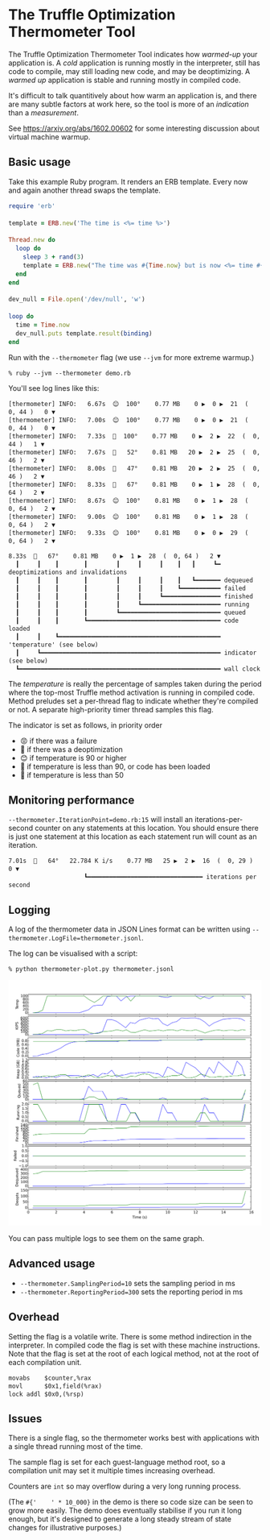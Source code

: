 # The Truffle Optimization Thermometer Tool

The Truffle Optimization Thermometer Tool indicates how *warmed-up* your
application is. A *cold* application is running mostly in the interpreter, still
has code to compile, may still loading new code, and may be deoptimizing. A
*warmed up* application is stable and running mostly in compiled code.

It's difficult to talk quantitively about how warm an application is, and there
are many subtle factors at work here, so the tool is more of an *indication* than
a *measurement*.

See https://arxiv.org/abs/1602.00602 for some interesting discussion about
virtual machine warmup.

## Basic usage

Take this example Ruby program. It renders an ERB template. Every now and again
another thread swaps the template.

```ruby
require 'erb'

template = ERB.new('The time is <%= time %>')

Thread.new do
  loop do
    sleep 3 + rand(3)
    template = ERB.new("The time was #{Time.now} but is now <%= time #{'    ' * 10_000} %>")
  end
end

dev_null = File.open('/dev/null', 'w')

loop do
  time = Time.now
  dev_null.puts template.result(binding)
end
```

Run with the `--thermometer` flag (we use `--jvm` for more extreme warmup.)

```
% ruby --jvm --thermometer demo.rb
```

You'll see log lines like this:

```
[thermometer] INFO:   6.67s  😊  100°    0.77 MB    0 ▶  0 ▶  21  (  0, 44 )   0 ▼
[thermometer] INFO:   7.00s  😊  100°    0.77 MB    0 ▶  0 ▶  21  (  0, 44 )   0 ▼
[thermometer] INFO:   7.33s  🤮  100°    0.77 MB    0 ▶  2 ▶  22  (  0, 44 )   1 ▼
[thermometer] INFO:   7.67s  🤮   52°    0.81 MB   20 ▶  2 ▶  25  (  0, 46 )   2 ▼
[thermometer] INFO:   8.00s  🥶   47°    0.81 MB   20 ▶  2 ▶  25  (  0, 46 )   2 ▼
[thermometer] INFO:   8.33s  🤔   67°    0.81 MB    0 ▶  1 ▶  28  (  0, 64 )   2 ▼
[thermometer] INFO:   8.67s  😊  100°    0.81 MB    0 ▶  1 ▶  28  (  0, 64 )   2 ▼
[thermometer] INFO:   9.00s  😊  100°    0.81 MB    0 ▶  1 ▶  28  (  0, 64 )   2 ▼
[thermometer] INFO:   9.33s  😊  100°    0.81 MB    0 ▶  0 ▶  29  (  0, 64 )   2 ▼
```

```
8.33s  🤔   67°    0.81 MB    0 ▶  1 ▶  28  (  0, 64 )   2 ▼
  ┃     ┃    ┃       ┃        ┃     ┃     ┃    ┃   ┃     ┗━ deoptimizations and invalidations
  ┃     ┃    ┃       ┃        ┃     ┃     ┃    ┃   ┗━━━━━━━ dequeued
  ┃     ┃    ┃       ┃        ┃     ┃     ┃    ┗━━━━━━━━━━━ failed
  ┃     ┃    ┃       ┃        ┃     ┃     ┗━━━━━━━━━━━━━━━━ finished
  ┃     ┃    ┃       ┃        ┃     ┗━━━━━━━━━━━━━━━━━━━━━━ running
  ┃     ┃    ┃       ┃        ┗━━━━━━━━━━━━━━━━━━━━━━━━━━━━ queued
  ┃     ┃    ┃       ┗━━━━━━━━━━━━━━━━━━━━━━━━━━━━━━━━━━━━━ code loaded
  ┃     ┃    ┗━━━━━━━━━━━━━━━━━━━━━━━━━━━━━━━━━━━━━━━━━━━━━ 'temperature' (see below)
  ┃     ┗━━━━━━━━━━━━━━━━━━━━━━━━━━━━━━━━━━━━━━━━━━━━━━━━━━ indicator (see below)
  ┗━━━━━━━━━━━━━━━━━━━━━━━━━━━━━━━━━━━━━━━━━━━━━━━━━━━━━━━━ wall clock
```

The *temperature* is really the percentage of samples taken during the period
where the top-most Truffle method activation is running in compiled code. Method
preludes set a per-thread flag to indicate whether they're compiled or not. A
separate high-priority timer thread samples this flag.

The indicator is set as follows, in priority order

* 😡 if there was a failure
* 🤮 if there was a deoptimization
* 😊 if temperature is 90 or higher
* 🤔 if temperature is less than 90, or code has been loaded
* 🥶 if temperature is less than 50

## Monitoring performance

`--thermometer.IterationPoint=demo.rb:15` will install an iterations-per-second
counter on any statements at this location. You should ensure there is just one
statement at this location as each statement run will count as an iteration.

```
7.01s  🤔   64°   22.784 K i/s    0.77 MB   25 ▶  2 ▶  16  (  0, 29 )   0 ▼
                     ┗━━━━━━━━━━━━━━━━━━━━━━━━━━━━━━━━ iterations per second
```

## Logging

A log of the thermometer data in JSON Lines format can be written using
`--thermometer.LogFile=thermometer.jsonl`.

The log can be visualised with a script:

```
% python thermometer-plot.py thermometer.jsonl
```

![Example graph](thermometer-graph.svg)

You can pass multiple logs to see them on the same graph.

## Advanced usage

* `--thermometer.SamplingPeriod=10` sets the sampling period in ms
* `--thermometer.ReportingPeriod=300` sets the reporting period in ms

## Overhead

Setting the flag is a volatile write. There is some method indirection in the
interpreter. In compiled code the flag is set with these machine instructions.
Note that the flag is set at the root of each logical method, not at the root of
each compilation unit.

```
movabs    $counter,%rax
movl      $0x1,field(%rax)
lock addl $0x0,(%rsp)
```

## Issues

There is a single flag, so the thermometer works best with applications with a
single thread running most of the time.

The sample flag is set for each guest-language method root, so a compilation
unit may set it multiple times increasing overhead.

Counters are `int` so may overflow during a very long running process.

(The `#{'    ' * 10_000}` in the demo is there so code size can be seen to grow
more easily. The demo does eventually stabilise if you run it long enough, but
it's designed to generate a long steady stream of state changes for illustrative
purposes.)
